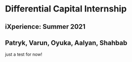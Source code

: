 # Differential Capital Internship
## iXperience: Summer 2021
## Patryk, Varun, Oyuka, Aalyan, Shahbab

just a test for now!

